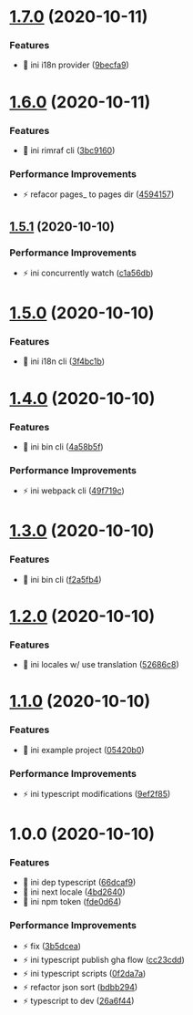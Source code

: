 # [1.7.0](https://github.com/next-locale/next-locale/compare/v1.6.0...v1.7.0) (2020-10-11)

### Features

- 🎸 ini i18n provider ([9becfa9](https://github.com/next-locale/next-locale/commit/9becfa94991cb0c650d8bc14e53742591f5404e4))

# [1.6.0](https://github.com/next-locale/next-locale/compare/v1.5.1...v1.6.0) (2020-10-11)

### Features

- 🎸 ini rimraf cli ([3bc9160](https://github.com/next-locale/next-locale/commit/3bc9160f0a6742b400e830f80994de5983f20501))

### Performance Improvements

- ⚡️ refacor pages\_ to pages dir ([4594157](https://github.com/next-locale/next-locale/commit/4594157d0f8399d900d3024b9d46f93a9ef472a8))

## [1.5.1](https://github.com/next-locale/next-locale/compare/v1.5.0...v1.5.1) (2020-10-10)

### Performance Improvements

- ⚡️ ini concurrently watch ([c1a56db](https://github.com/next-locale/next-locale/commit/c1a56dbfa43d0cce3aaf2d778601881eb31a6a1d))

# [1.5.0](https://github.com/next-locale/next-locale/compare/v1.4.0...v1.5.0) (2020-10-10)

### Features

- 🎸 ini i18n cli ([3f4bc1b](https://github.com/next-locale/next-locale/commit/3f4bc1b6358a3c79d5070ff55c0c6fe4d109410a))

# [1.4.0](https://github.com/next-locale/next-locale/compare/v1.3.0...v1.4.0) (2020-10-10)

### Features

- 🎸 ini bin cli ([4a58b5f](https://github.com/next-locale/next-locale/commit/4a58b5f68f6a74ccf4ea8c72784dd78cabe45cb9))

### Performance Improvements

- ⚡️ ini webpack cli ([49f719c](https://github.com/next-locale/next-locale/commit/49f719cebf868b528761dbb2c1a5c47680e0d70c))

# [1.3.0](https://github.com/next-locale/next-locale/compare/v1.2.0...v1.3.0) (2020-10-10)

### Features

- 🎸 ini bin cli ([f2a5fb4](https://github.com/next-locale/next-locale/commit/f2a5fb43e6ccfeb02149c460061292b5dd219400))

# [1.2.0](https://github.com/next-locale/next-locale/compare/v1.1.0...v1.2.0) (2020-10-10)

### Features

- 🎸 ini locales w/ use translation ([52686c8](https://github.com/next-locale/next-locale/commit/52686c8bdc70755f6ae8fede80e7308cd39f448b))

# [1.1.0](https://github.com/next-locale/next-locale/compare/v1.0.0...v1.1.0) (2020-10-10)

### Features

- 🎸 ini example project ([05420b0](https://github.com/next-locale/next-locale/commit/05420b07e0d26bd34d85a949dcbe31e5d0b39e82))

### Performance Improvements

- ⚡️ ini typescript modifications ([9ef2f85](https://github.com/next-locale/next-locale/commit/9ef2f85ce344b55df97b774bc61fef95bb41687b))

# 1.0.0 (2020-10-10)

### Features

- 🎸 ini dep typescript ([66dcaf9](https://github.com/next-locale/next-locale/commit/66dcaf998991890fccd858cb31c30b6cb4ef5cbd))
- 🎸 ini next locale ([4bd2640](https://github.com/next-locale/next-locale/commit/4bd2640af5f70240ed91ba7a8ba3eb245cd1d402))
- 🎸 ini npm token ([fde0d64](https://github.com/next-locale/next-locale/commit/fde0d64e8a8893d4d16ded33a7f1106b232a42af))

### Performance Improvements

- ⚡️ fix ([3b5dcea](https://github.com/next-locale/next-locale/commit/3b5dcea7c81b2392f2bd0a0740ca0a374cdf369d))
- ⚡️ ini typescript publish gha flow ([cc23cdd](https://github.com/next-locale/next-locale/commit/cc23cdd391dc60b8deeda5270d26a549336b8084))
- ⚡️ ini typescript scripts ([0f2da7a](https://github.com/next-locale/next-locale/commit/0f2da7acbb446e506a2e124e7dac1dd3b01c2adc))
- ⚡️ refactor json sort ([bdbb294](https://github.com/next-locale/next-locale/commit/bdbb294cc8ca3789304dbd2f5f1c76cd165635b4))
- ⚡️ typescript to dev ([26a6f44](https://github.com/next-locale/next-locale/commit/26a6f447b1c85aa0bfee868ff8a35ffb85530959))
